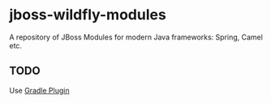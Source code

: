 # jboss-wildfly-modules
A repository of JBoss Modules for modern Java frameworks: Spring, Camel etc.

## TODO
Use [Gradle Plugin](https://github.com/zhurlik/gradle-jboss-modules-plugin)
